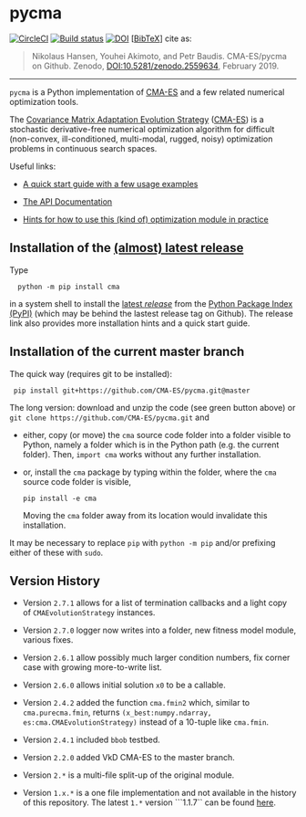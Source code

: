 # pycma &nbsp; &nbsp; &nbsp; &nbsp; 
[![CircleCI](https://circleci.com/gh/CMA-ES/pycma/tree/master.svg?style=shield)](https://circleci.com/gh/CMA-ES/pycma/tree/master)
[![Build status](https://ci.appveyor.com/api/projects/status/1rge11pwyt55b26k?svg=true)](https://ci.appveyor.com/project/nikohansen/pycma)
[![DOI](https://zenodo.org/badge/68926339.svg)](https://doi.org/10.5281/zenodo.2559634)
[[BibTeX](http://cma.gforge.inria.fr/pycmabibtex.bib)] cite as:
> Nikolaus Hansen, Youhei Akimoto, and Petr Baudis. CMA-ES/pycma on Github. Zenodo, [DOI:10.5281/zenodo.2559634](https://doi.org/10.5281/zenodo.2559634), February 2019. 
---

<!--- 

[![Build status](https://ci.appveyor.com/api/projects/status/1rge11pwyt55b26k/branch/master?svg=true)](https://ci.appveyor.com/project/nikohansen/pycma/branch/master)

Zenodo: 34 points to the latest, this is 35: https://zenodo.org/badge/latestdoi/68926339 

--->
  
``pycma`` is a Python implementation of [CMA-ES](http://cma.gforge.inria.fr/) and a few related numerical optimization tools.

The [Covariance Matrix Adaptation Evolution Strategy](https://en.wikipedia.org/wiki/CMA-ES) 
([CMA-ES](http://cma.gforge.inria.fr/)) is a stochastic derivative-free numerical optimization
algorithm for difficult (non-convex, ill-conditioned, multi-modal, rugged, noisy) optimization
problems in continuous search spaces.

Useful links:

* [A quick start guide with a few usage examples](https://pypi.python.org/pypi/cma)

* [The API Documentation](http://cma.gforge.inria.fr/apidocs-pycma)

* [Hints for how to use this (kind of) optimization module in practice](http://cma.gforge.inria.fr/cmaes_sourcecode_page.html#practical)

## Installation of the [(almost) latest release](https://pypi.python.org/pypi/cma)

Type
```
  python -m pip install cma
```
in a system shell to install the [latest _release_](https://pypi.python.org/pypi/cma)
from the [Python Package Index (PyPI)](https://pypi.python.org/pypi) (which may be 
behind the lastest release tag on Github). The release link also provides more installation
hints and a quick start guide.

## Installation of the current master branch

The quick way (requires git to be installed):

     pip install git+https://github.com/CMA-ES/pycma.git@master

The long version: download and unzip the code (see green button above) or
``git clone https://github.com/CMA-ES/pycma.git`` and

- either, copy (or move) the ``cma`` source code folder into a folder visible to Python, 
  namely a folder which is in the Python path (e.g. the current folder). Then, 
  ``import cma`` works without any further installation.

- or, install the ``cma`` package by typing within the folder, where the ``cma`` source 
  code folder is visible,

      pip install -e cma

  Moving the ``cma`` folder away from its location would invalidate this
  installation.

It may be necessary to replace ``pip`` with ``python -m pip`` and/or prefixing
either of these with ``sudo``.

## Version History

* Version ``2.7.1`` allows for a list of termination callbacks and a light copy of `CMAEvolutionStrategy` instances.

* Version ``2.7.0`` logger now writes into a folder, new fitness model module, various fixes.

* Version ``2.6.1`` allow possibly much larger condition numbers, fix corner case with growing more-to-write list.

* Version ``2.6.0`` allows initial solution `x0` to be a callable.

* Version ``2.4.2`` added the function `cma.fmin2` which, similar to `cma.purecma.fmin`, 
  returns ``(x_best:numpy.ndarray, es:cma.CMAEvolutionStrategy)``  instead of a 10-tuple
  like `cma.fmin`.
  
* Version ``2.4.1`` included ``bbob`` testbed.

* Version ``2.2.0`` added VkD CMA-ES to the master branch.

* Version ``2.*`` is a multi-file split-up of the original module.

* Version ``1.x.*`` is a one file implementation and not available in the history of
  this repository. The latest ``1.*`` version ```1.1.7`` can be found
  [here](https://pypi.python.org/pypi/cma/1.1.7).
  
